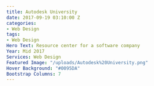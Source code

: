 ```yaml
---
title: Autodesk University
date: 2017-09-19 03:10:00 Z
categories:
- Web Design
tags:
- Web Design
Hero Text: Resource center for a software company
Year: Mid 2017
Services: Web Design
Featured Image: "/uploads/Autodesk%20University.png"
Hover Background: "#0095DA"
Bootstrap Columns: 7
---
```


